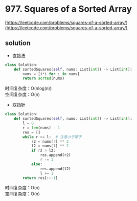 # 977. Squares of a Sorted Array

[https://leetcode.com/problems/squares-of-a-sorted-array/](https://leetcode.com/problems/squares-of-a-sorted-array/)

## solution

- 直接法

```python
class Solution:
    def sortedSquares(self, nums: List[int]) -> List[int]:
        nums = [i*i for i in nums]
        return sorted(nums)
```

时间复杂度：O(nlog(n)) <br>
空间复杂度：O(n)

- 双指针

```python
class Solution:
    def sortedSquares(self, nums: List[int]) -> List[int]:
        l = 0
        r = len(nums) - 1
        res = []
        while r >= l:  # 注意小于等于
            r2 = nums[r] ** 2
            l2 = nums[l] ** 2
            if r2 > l2:
                res.append(r2)
                r -= 1
            else:
                res.append(l2)
                l += 1
        return res[::-1]
```

时间复杂度：O(n) <br>
空间复杂度：O(n)

